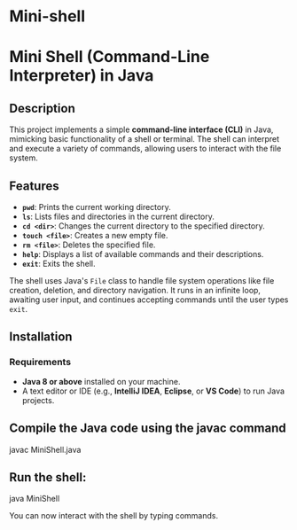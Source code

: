 # Mini-shell
# Mini Shell (Command-Line Interpreter) in Java

## Description

This project implements a simple **command-line interface (CLI)** in Java, mimicking basic functionality of a shell or terminal. The shell can interpret and execute a variety of commands, allowing users to interact with the file system.

## Features

- **`pwd`**: Prints the current working directory.
- **`ls`**: Lists files and directories in the current directory.
- **`cd <dir>`**: Changes the current directory to the specified directory.
- **`touch <file>`**: Creates a new empty file.
- **`rm <file>`**: Deletes the specified file.
- **`help`**: Displays a list of available commands and their descriptions.
- **`exit`**: Exits the shell.

The shell uses Java's `File` class to handle file system operations like file creation, deletion, and directory navigation. It runs in an infinite loop, awaiting user input, and continues accepting commands until the user types `exit`.

## Installation

### Requirements

- **Java 8 or above** installed on your machine.
- A text editor or IDE (e.g., **IntelliJ IDEA**, **Eclipse**, or **VS Code**) to run Java projects.

## Compile the Java code using the javac command

javac MiniShell.java

## Run the shell:
java MiniShell

You can now interact with the shell by typing commands.
